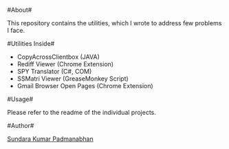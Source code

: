 #About#

This repository contains the utilities, which I wrote to address few problems I face.

#Utilities Inside#


  + CopyAcrossClientbox (JAVA)
  + Rediff Viewer       (Chrome Extension)
  + SPY Translator      (C#, COM)
  + SSMatri Viewer      (GreaseMonkey Script)
  + Gmail Browser Open Pages  (Chrome Extension)

#Usage#

Please refer to the readme of the individual projects.

#Author#

[Sundara Kumar Padmanabhan](http://www.linkedin.com/in/sundarkp)




